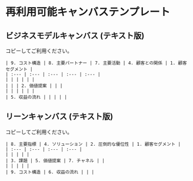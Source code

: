 # 再利用可能キャンバステンプレート

## ビジネスモデルキャンバス (テキスト版)

コピーしてご利用ください。

```
| 9. コスト構造 | 8. 主要パートナー | 7. 主要活動 | 4. 顧客との関係 | 1. 顧客セグメント |
| :--- | :--- | :--- | :--- | :--- |
| | | | | |
| | | 2. 価値提案 | | |
| | | | | |
| 5. 収益の流れ | | | | |
```

## リーンキャンバス (テキスト版)

コピーしてご利用ください。

```
| 8. 主要指標 | 4. ソリューション | 2. 圧倒的な優位性 | 1. 顧客セグメント |
| :--- | :--- | :--- | :--- |
| | | | |
| 3. 課題 | 5. 価値提案 | 7. チャネル | |
| | | | |
| 9. コスト構造 | 6. 収益の流れ | | |
```
